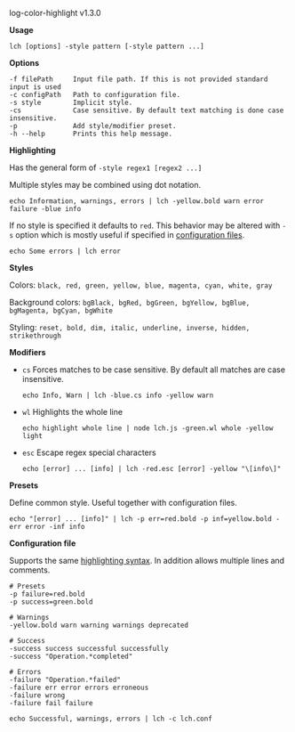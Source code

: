 log-color-highlight v1.3.0

**Usage**

```lch [options] -style pattern [-style pattern ...]```

**Options**
```
-f filePath     Input file path. If this is not provided standard input is used
-c configPath   Path to configuration file.
-s style        Implicit style.
-cs             Case sensitive. By default text matching is done case insensitive.
-p              Add style/modifier preset.
-h --help       Prints this help message.
```

<a name="highlighting"></a>
**Highlighting**

Has the general form of ```-style regex1 [regex2 ...]```

Multiple styles may be combined using dot notation.

```
echo Information, warnings, errors | lch -yellow.bold warn error failure -blue info
```

If no style is specified it defaults to ```red```. This behavior may be altered with ```-s``` option which is mostly useful if specified in [configuration files](#config-file).

```
echo Some errors | lch error
```

**Styles**

Colors: ```black, red, green, yellow, blue, magenta, cyan, white, gray```

Background colors: ```bgBlack, bgRed, bgGreen, bgYellow, bgBlue, bgMagenta, bgCyan, bgWhite```

Styling: ```reset, bold, dim, italic, underline, inverse, hidden, strikethrough```

**Modifiers**

* ```cs``` Forces matches to be case sensitive. By default all matches are case insensitive.
  ```
  echo Info, Warn | lch -blue.cs info -yellow warn
  ```
* ```wl``` Highlights the whole line
  ```
  echo highlight whole line | node lch.js -green.wl whole -yellow light
  ```
* ```esc```  Escape regex special characters
  ```
  echo [error] ... [info] | lch -red.esc [error] -yellow "\[info\]"
  ```

**Presets**

Define common style. Useful together with configuration files.

```
echo "[error] ... [info]" | lch -p err=red.bold -p inf=yellow.bold -err error -inf info
```

<a name="config-file"></a>
**Configuration file**

Supports the same [highlighting syntax](#highlighting). In addition allows multiple lines and comments.

```
# Presets
-p failure=red.bold
-p success=green.bold

# Warnings
-yellow.bold warn warning warnings deprecated

# Success
-success success successful successfully
-success "Operation.*completed"

# Errors
-failure "Operation.*failed"
-failure err error errors erroneous
-failure wrong
-failure fail failure
```

```
echo Successful, warnings, errors | lch -c lch.conf
```
